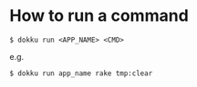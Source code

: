 # How to run a command

```
$ dokku run <APP_NAME> <CMD>
```

e.g.

```
$ dokku run app_name rake tmp:clear
```
